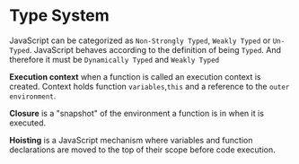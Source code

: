 # Type System #

JavaScript can be categorized as `Non-Strongly Typed`, `Weakly Typed` or `Un-Typed`.
JavaScript behaves according to the definition of being `Typed`. And therefore it must be `Dynamically Typed` and `Weakly Typed`

**Execution context** when a function is called an execution context is created. Context holds function `variables`,`this` and a reference to the `outer environment`.

**Closure** is a "snapshot" of the environment a function is in when it is executed.

**Hoisting** is a JavaScript mechanism where variables and function declarations are moved to the top of their scope before code execution.
